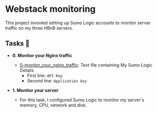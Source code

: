 # Webstack monitoring

This project invovled setting up Sumo Logic accounts to monitor server traffic
on my three HBnB servers.

## Tasks :page_with_curl:

* **0. Monitor your Nginx traffic**
  * [0-monitor_your_nginx_traffic](./0-monitor_your_nginx_traffic): Text file containing
  My Sumo Logic Details
    * First line: `API Key`
    * Second line: `Application key`

* **1. Monitor your server**
  * For this task, I configured Sumo Logic to monitor my server's memory, CPU, network
  and disk.
